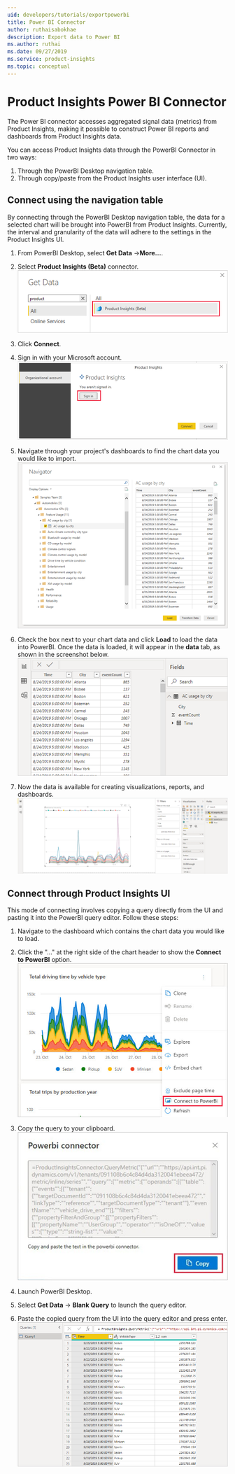 ```yaml
---
uid: developers/tutorials/exportpowerbi
title: Power BI Connector
author: ruthaisabokhae
description: Export data to Power BI
ms.author: ruthai
ms.date: 09/27/2019
ms.service: product-insights
ms.topic: conceptual
---
```


# Product Insights Power BI Connector

The Power BI connector accesses aggregated signal data (metrics) from Product Insights, making it possible to construct Power BI reports and dashboards from Product Insights data.  

You can access Product Insights data through the PowerBI Connector in two ways:  

1. Through the PowerBI Desktop navigation table.  
2. Through copy/paste from the Product Insights user interface (UI).

## Connect using the navigation table
By connecting through the PowerBI Desktop navigation table, the data for a selected chart will be brought into PowerBI from Product Insights. Currently, the interval and granularity of the data will adhere to the settings in the Product Insights UI.

1. From PowerBI Desktop, select **Get Data** ->**More...**.

2. Select **Product Insights (Beta)** connector.  
![get data window](media/getdatawindow.PNG)

3. Click **Connect**.

4. Sign in with your Microsoft account.  
![sigin](media/signin.PNG)

5. Navigate through your project's dashboards to find the chart data you would like to import.  
![nav table](media/navtable.PNG)

6. Check the box next to your chart data and click **Load** to load the data into PowerBI. Once the data is loaded, it will appear in the **data** tab, as shown in the screenshot below.  
![data tab](media/loadeddata.PNG)

7. Now the data is available for creating visualizations, reports, and dashboards.  
![powerbi chart](media/powerbichart.PNG)
	

## Connect through Product Insights UI

This mode of connecting involves copying a query directly from the UI and pasting it into the PowerBI query editor. Follow these steps:

1. Navigate to the dashboard which contains the chart data you would like to load.

2. Click the "..." at the right side of the chart header to show the **Connect to PowerBI** option.  
![portal connect](media/portalconnect.jpg)

3. Copy the query to your clipboard.  
![portal query copy](media/portalcopyquery.jpg)  

4. Launch PowerBI Desktop.

5. Select **Get Data** -> **Blank Query** to launch the query editor.

6. Paste the copied query from the UI into the query editor and press enter.  
![paste query editor](media/pastequeryeditor.PNG)

